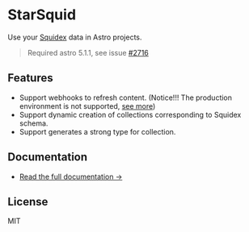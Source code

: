 # StarSquid

Use your [Squidex](https://squidex.io/) data in Astro projects.

> Required astro 5.1.1, see issue [#2716](https://github.com/withastro/starlight/issues/2716)

## Features

- Support webhooks to refresh content. (Notice!!! The production environment is not supported, [see more](https://answers.netlify.com/t/netlify-dont-work-for-my-astro-middleware-endpoint/129673/11))
- Support dynamic creation of collections corresponding to Squidex schema.
- Support generates a strong type for collection.

## Documentation

- [Read the full documentation →](https://starsquid.netlify.app/docs)

## License

MIT
